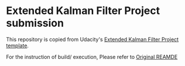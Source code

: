 # Extended Kalman Filter Project submission

This repository is copied from Udacity's [Extended Kalman Filter Project template](https://github.com/udacity/CarND-Extended-Kalman-Filter-Project).

For the instruction of build/ execution, Please refer to [Original REAMDE](./README-ORIG.md)
